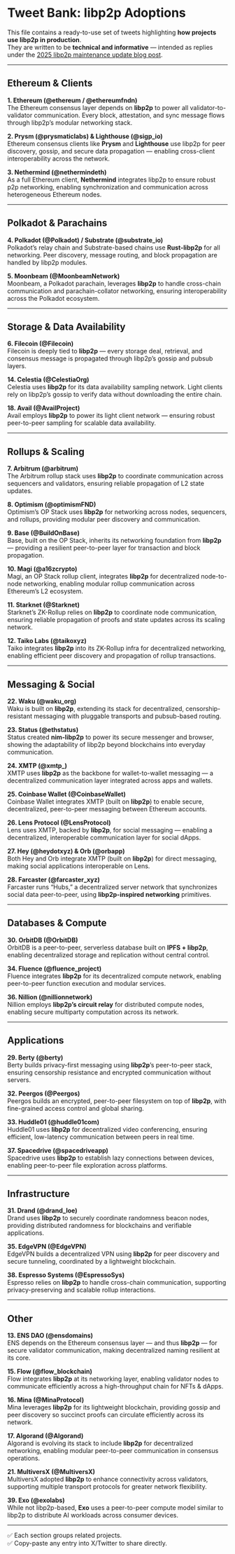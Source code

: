 # Tweet Bank: libp2p Adoptions

This file contains a ready-to-use set of tweets highlighting **how projects use libp2p in production**.  
They are written to be **technical and informative** — intended as replies under the [2025 libp2p maintenance update blog post](https://ipshipyard.com/blog/2025-libp2p-maintenance-update/).  

---

## Ethereum & Clients

**1. Ethereum (@ethereum / @ethereumfndn)**  
The Ethereum consensus layer depends on **libp2p** to power all validator-to-validator communication. Every block, attestation, and sync message flows through libp2p’s modular networking stack.  

**2. Prysm (@prysmaticlabs) & Lighthouse (@sigp_io)**  
Ethereum consensus clients like **Prysm** and **Lighthouse** use libp2p for peer discovery, gossip, and secure data propagation — enabling cross-client interoperability across the network.  

**3. Nethermind (@nethermindeth)**  
As a full Ethereum client, **Nethermind** integrates libp2p to ensure robust p2p networking, enabling synchronization and communication across heterogeneous Ethereum nodes.  

---

## Polkadot & Parachains

**4. Polkadot (@Polkadot) / Substrate (@substrate_io)**  
Polkadot’s relay chain and Substrate-based chains use **Rust-libp2p** for all networking. Peer discovery, message routing, and block propagation are handled by libp2p modules.  

**5. Moonbeam (@MoonbeamNetwork)**  
Moonbeam, a Polkadot parachain, leverages **libp2p** to handle cross-chain communication and parachain-collator networking, ensuring interoperability across the Polkadot ecosystem.  

---

## Storage & Data Availability

**6. Filecoin (@Filecoin)**  
Filecoin is deeply tied to **libp2p** — every storage deal, retrieval, and consensus message is propagated through libp2p’s gossip and pubsub layers.  

**14. Celestia (@CelestiaOrg)**  
Celestia uses **libp2p** for its data availability sampling network. Light clients rely on libp2p’s gossip to verify data without downloading the entire chain.  

**18. Avail (@AvailProject)**  
Avail employs **libp2p** to power its light client network — ensuring robust peer-to-peer sampling for scalable data availability.  

---

## Rollups & Scaling

**7. Arbitrum (@arbitrum)**  
The Arbitrum rollup stack uses **libp2p** to coordinate communication across sequencers and validators, ensuring reliable propagation of L2 state updates.  

**8. Optimism (@optimismFND)**  
Optimism’s OP Stack uses **libp2p** for networking across nodes, sequencers, and rollups, providing modular peer discovery and communication.  

**9. Base (@BuildOnBase)**  
Base, built on the OP Stack, inherits its networking foundation from **libp2p** — providing a resilient peer-to-peer layer for transaction and block propagation.  

**10. Magi (@a16zcrypto)**  
Magi, an OP Stack rollup client, integrates **libp2p** for decentralized node-to-node networking, enabling modular rollup communication across Ethereum’s L2 ecosystem.  

**11. Starknet (@Starknet)**  
Starknet’s ZK-Rollup relies on **libp2p** to coordinate node communication, ensuring reliable propagation of proofs and state updates across its scaling network.  

**12. Taiko Labs (@taikoxyz)**  
Taiko integrates **libp2p** into its ZK-Rollup infra for decentralized networking, enabling efficient peer discovery and propagation of rollup transactions.  

---

## Messaging & Social

**22. Waku (@waku_org)**  
Waku is built on **libp2p**, extending its stack for decentralized, censorship-resistant messaging with pluggable transports and pubsub-based routing.  

**23. Status (@ethstatus)**  
Status created **nim-libp2p** to power its secure messenger and browser, showing the adaptability of libp2p beyond blockchains into everyday communication.  

**24. XMTP (@xmtp_)**  
XMTP uses **libp2p** as the backbone for wallet-to-wallet messaging — a decentralized communication layer integrated across apps and wallets.  

**25. Coinbase Wallet (@CoinbaseWallet)**  
Coinbase Wallet integrates XMTP (built on **libp2p**) to enable secure, decentralized, peer-to-peer messaging between Ethereum accounts.  

**26. Lens Protocol (@LensProtocol)**  
Lens uses XMTP, backed by **libp2p**, for social messaging — enabling a decentralized, interoperable communication layer for social dApps.  

**27. Hey (@heydotxyz) & Orb (@orbapp)**  
Both Hey and Orb integrate XMTP (built on **libp2p**) for direct messaging, making social applications interoperable on Lens.  

**28. Farcaster (@farcaster_xyz)**  
Farcaster runs “Hubs,” a decentralized server network that synchronizes social data peer-to-peer, using **libp2p-inspired networking** primitives.  

---

## Databases & Compute

**30. OrbitDB (@OrbitDB)**  
OrbitDB is a peer-to-peer, serverless database built on **IPFS + libp2p**, enabling decentralized storage and replication without central control.  

**34. Fluence (@fluence_project)**  
Fluence integrates **libp2p** for its decentralized compute network, enabling peer-to-peer function execution and modular services.  

**36. Nillion (@nillionnetwork)**  
Nillion employs **libp2p’s circuit relay** for distributed compute nodes, enabling secure multiparty computation across its network.  

---

## Applications

**29. Berty (@berty)**  
Berty builds privacy-first messaging using **libp2p**’s peer-to-peer stack, ensuring censorship resistance and encrypted communication without servers.  

**32. Peergos (@Peergos)**  
Peergos builds an encrypted, peer-to-peer filesystem on top of **libp2p**, with fine-grained access control and global sharing.  

**33. Huddle01 (@huddle01com)**  
Huddle01 uses **libp2p** for decentralized video conferencing, ensuring efficient, low-latency communication between peers in real time.  

**37. Spacedrive (@spacedriveapp)**  
Spacedrive uses **libp2p** to establish lazy connections between devices, enabling peer-to-peer file exploration across platforms.  

---

## Infrastructure

**31. Drand (@drand_loe)**  
Drand uses **libp2p** to securely coordinate randomness beacon nodes, providing distributed randomness for blockchains and verifiable applications.  

**35. EdgeVPN (@EdgeVPN)**  
EdgeVPN builds a decentralized VPN using **libp2p** for peer discovery and secure tunneling, coordinated by a lightweight blockchain.  

**38. Espresso Systems (@EspressoSys)**  
Espresso relies on **libp2p** to handle cross-chain communication, supporting privacy-preserving and scalable rollup interactions.  

---

## Other

**13. ENS DAO (@ensdomains)**  
ENS depends on the Ethereum consensus layer — and thus **libp2p** — for secure validator communication, making decentralized naming resilient at its core.  

**15. Flow (@flow_blockchain)**  
Flow integrates **libp2p** at its networking layer, enabling validator nodes to communicate efficiently across a high-throughput chain for NFTs & dApps.  

**16. Mina (@MinaProtocol)**  
Mina leverages **libp2p** for its lightweight blockchain, providing gossip and peer discovery so succinct proofs can circulate efficiently across its network.  

**17. Algorand (@Algorand)**  
Algorand is evolving its stack to include **libp2p** for decentralized networking, enabling modular peer-to-peer communication in consensus operations.  

**21. MultiversX (@MultiversX)**  
MultiversX adopted **libp2p** to enhance connectivity across validators, supporting multiple transport protocols for greater network flexibility.  

**39. Exo (@exolabs)**  
While not libp2p-based, **Exo** uses a peer-to-peer compute model similar to libp2p to distribute AI workloads across consumer devices.  

---

✅ Each section groups related projects.  
✅ Copy-paste any entry into X/Twitter to share directly.  
